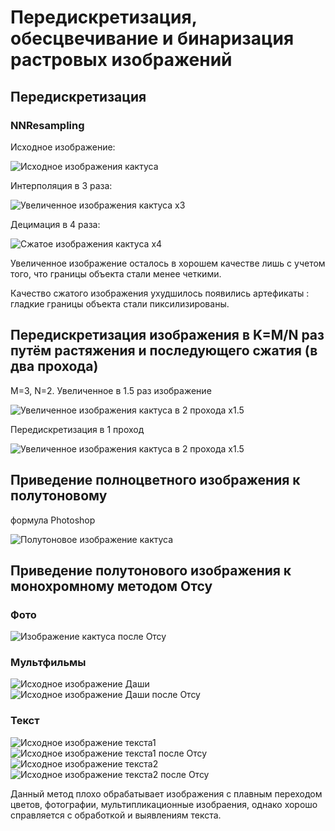 # Передискретизация, обесцвечивание и бинаризация растровых изображений

## Передискретизация

### NNResampling

Исходное изображение:

![Исходное изображения кактуса](cactus1.jpg)

Интерполяция в 3 раза:

![Увеличенное изображения кактуса x3](cactus1_resampled_3.jpg)

Децимация в 4 раза:

![Сжатое изображения кактуса x4](cactus1_resampled_1-4.jpg)

Увеличенное изображение осталось в хорошем качестве лишь с учетом того, что границы объекта стали менее четкими.

Качество сжатого изображения ухудшилось появились артефикаты : гладкие границы объекта стали пиксилизированы.

## Передискретизация изображения в K=M/N раз путём растяжения и последующего сжатия (в два прохода)

M=3, N=2. Увеличенное в 1.5 раз изображение

![Увеличенное изображения кактуса в 2 прохода x1.5](cactus1_resampled_3-2.jpg)

Передискретизация в 1 проход

![Увеличенное изображения кактуса в 2 прохода x1.5](cactus1_resampled_1-5.jpg)

## Приведение полноцветного изображения к полутоновому

формула Photoshop

![Полутоновое изображение кактуса](cactus_semitone_photoshop.jpg)

## Приведение полутонового изображения к монохромному методом Отсу

### Фото

![Изображение кактуса после Отсу](cactus1_otsu.jpg)

### Мультфильмы

![Исходное изображение Даши](dasha.png) ![Исходное изображение Даши после Отсу](dasha_otsu.jpg)

### Текст

![Исходное изображение текста1](book.jpg) ![Исходное изображение текста1 после Отсу](book_otsu.jpg) ![Исходное изображение текста2](text1.jpg)
![Исходное изображение текста2 после Отсу](text1_otsu.jpg)

Данный метод плохо обрабатывает изображения с плавным переходом цветов, фотографии, мультипликационные изобраения, однако хорошо справляется с обработкой и выявлениям текста.
